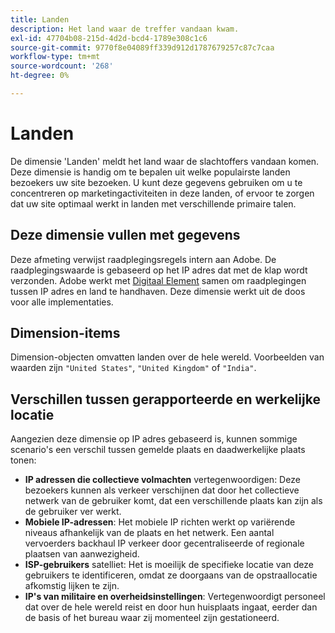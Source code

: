 ```yaml
---
title: Landen
description: Het land waar de treffer vandaan kwam.
exl-id: 47704b08-215d-4d2d-bcd4-1789e308c1c6
source-git-commit: 9770f8e04089ff339d912d1787679257c87c7caa
workflow-type: tm+mt
source-wordcount: '268'
ht-degree: 0%

---
```


# Landen

De dimensie &#39;Landen&#39; meldt het land waar de slachtoffers vandaan komen. Deze dimensie is handig om te bepalen uit welke populairste landen bezoekers uw site bezoeken. U kunt deze gegevens gebruiken om u te concentreren op marketingactiviteiten in deze landen, of ervoor te zorgen dat uw site optimaal werkt in landen met verschillende primaire talen.

## Deze dimensie vullen met gegevens

Deze afmeting verwijst raadplegingsregels intern aan Adobe. De raadplegingswaarde is gebaseerd op het IP adres dat met de klap wordt verzonden. Adobe werkt met [Digitaal Element](https://www.digitalelement.com/) samen om raadplegingen tussen IP adres en land te handhaven. Deze dimensie werkt uit de doos voor alle implementaties.

## Dimension-items

Dimension-objecten omvatten landen over de hele wereld. Voorbeelden van waarden zijn `"United States"`, `"United Kingdom"` of `"India"`.

## Verschillen tussen gerapporteerde en werkelijke locatie

Aangezien deze dimensie op IP adres gebaseerd is, kunnen sommige scenario&#39;s een verschil tussen gemelde plaats en daadwerkelijke plaats tonen:

* **IP adressen die collectieve volmachten** vertegenwoordigen: Deze bezoekers kunnen als verkeer verschijnen dat door het collectieve netwerk van de gebruiker komt, dat een verschillende plaats kan zijn als de gebruiker ver werkt.
* **Mobiele IP-adressen**: Het mobiele IP richten werkt op variërende niveaus afhankelijk van de plaats en het netwerk. Een aantal vervoerders backhaul IP verkeer door gecentraliseerde of regionale plaatsen van aanwezigheid.
* **ISP-gebruikers** satelliet: Het is moeilijk de specifieke locatie van deze gebruikers te identificeren, omdat ze doorgaans van de opstraallocatie afkomstig lijken te zijn.
* **IP&#39;s van militaire en overheidsinstellingen**: Vertegenwoordigt personeel dat over de hele wereld reist en door hun huisplaats ingaat, eerder dan de basis of het bureau waar zij momenteel zijn gestationeerd.
